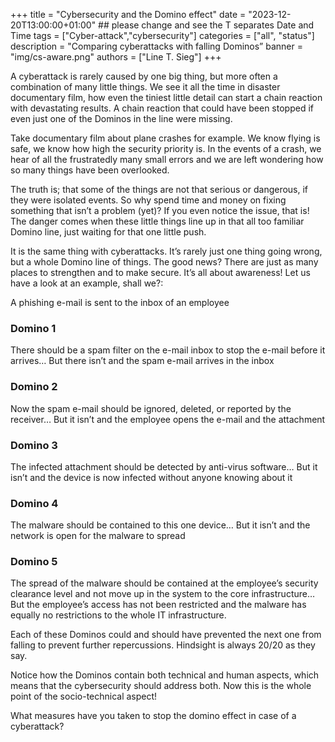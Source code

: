 +++ title = "Cybersecurity and the Domino effect" 
date = "2023-12-20T13:00:00+01:00" ## please change and see the T separates Date and Time tags = ["Cyber-attack","cybersecurity"] categories = ["all", "status"] description = "Comparing cyberattacks with falling Dominos” 
banner = "img/cs-aware.png"
authors = ["Line T. Sieg"] 
+++


A cyberattack is rarely caused by one big thing, but more often a combination of many little things. We see it all the time in disaster documentary film, how even the tiniest little detail can start a chain reaction with devastating results. A chain reaction that could have been stopped if even just one of the Dominos in the line were missing.

Take documentary film about plane crashes for example. We know flying is safe, we know how high the security priority is. In the events of a crash, we hear of all the frustratedly many small errors and we are left wondering how so many things have been overlooked. 

The truth is; that some of the things are not that serious or dangerous, if they were isolated events. So why spend time and money on fixing something that isn’t a problem (yet)? If you even notice the issue, that is!
The danger comes when these little things line up in that all too familiar Domino line, just waiting for that one little push. 

It is the same thing with cyberattacks. It’s rarely just one thing going wrong, but a whole Domino line of things. 
The good news? There are just as many places to strengthen and to make secure. It’s all about awareness! Let us have a look at an example, shall we?:

A phishing e-mail is sent to the inbox of an employee
 
### Domino 1
There should be a spam filter on the e-mail inbox to stop the e-mail before it arrives… But there isn’t and the spam e-mail arrives in the inbox

### Domino 2
Now the spam e-mail should be ignored, deleted, or reported by the receiver… But it isn’t and the employee opens the e-mail and the attachment

### Domino 3
The infected attachment should be detected by anti-virus software… But it isn’t and the device is now infected without anyone knowing about it

### Domino 4
The malware should be contained to this one device… But it isn’t and the network is open for the malware to spread

### Domino 5
The spread of the malware should be contained at the employee’s security clearance level and not move up in the system to the core infrastructure… But the employee’s access has not been restricted and the malware has equally no restrictions to the whole IT infrastructure. 

Each of these Dominos could and should have prevented the next one from falling to prevent further repercussions. Hindsight is always 20/20 as they say. 

Notice how the Dominos contain both technical and human aspects, which means that the cybersecurity should address both. Now this is the whole point of the socio-technical aspect!

What measures have you taken to stop the domino effect in case of a cyberattack? 
